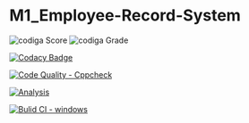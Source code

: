 # M1_Employee-Record-System
![codiga Score](https://api.codiga.io/project/32269/score/svg)
![codiga Grade](https://api.codiga.io/project/32269/status/svg)


[![Codacy Badge](https://app.codacy.com/project/badge/Grade/21dae0e6a63a448aa131f08ee96595fd)](https://www.codacy.com/gh/SrinivasKapu/M1_Employee-Record-System/dashboard?utm_source=github.com&amp;utm_medium=referral&amp;utm_content=SrinivasKapu/M1_Employee-Record-System&amp;utm_campaign=Badge_Grade)


[![Code Quality - Cppcheck](https://github.com/SrinivasKapu/M1_Employee-Record-System/actions/workflows/c-cpp.yml/badge.svg)](https://github.com/SrinivasKapu/M1_Employee-Record-System/actions/workflows/c-cpp.yml)


[![Analysis](https://github.com/SrinivasKapu/M1_Employee-Record-System/actions/workflows/Analysis.yml/badge.svg)](https://github.com/SrinivasKapu/M1_Employee-Record-System/actions/workflows/Analysis.yml)

[![Bulid CI - windows](https://github.com/SrinivasKapu/M1_Employee-Record-System/actions/workflows/Windows.yml/badge.svg)](https://github.com/SrinivasKapu/M1_Employee-Record-System/actions/workflows/Windows.yml)
